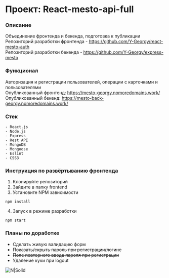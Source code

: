 # Проект: React-mesto-api-full

### Описание
Объединение фронтенда и бекенда, подготовка к публикации  
Репозиторий разработки фронтенда - https://github.com/Y-Georgy/react-mesto-auth  
Репозиторий разработки бекенда - https://github.com/Y-Georgy/express-mesto  

### Функционал
Авторизация и регистрации пользователей, операции с карточками и пользователями  
Опубликованный фронтенд: https://mesto-georgy.nomoredomains.work/  
Опубликованный бекенд: https://mesto-back-georgy.nomoredomains.work/

### Стек

```
- React.js
- Node.js
- Express
- Rest API
- MongoDB
- Mongoose
- Eslint
- CSS3
```

### Инструкция по развёртыванию фронтенда
1. Клонируйте репозиторий
2. Зайдите в папку frontend
3. Установите NPM зависимости
```
npm install
```
4. Запуск в режиме разработки
```
npm start
```

### Планы по доработке 

- Сделать живую валидацию форм
- ~~Показать/скрыть пароль при регистрации/логине~~
- ~~Поле повторного ввода пароля при регистрации~~
- Удаление куки при logout

![N|Solid](https://img.shields.io/badge/-©%202021-red)
